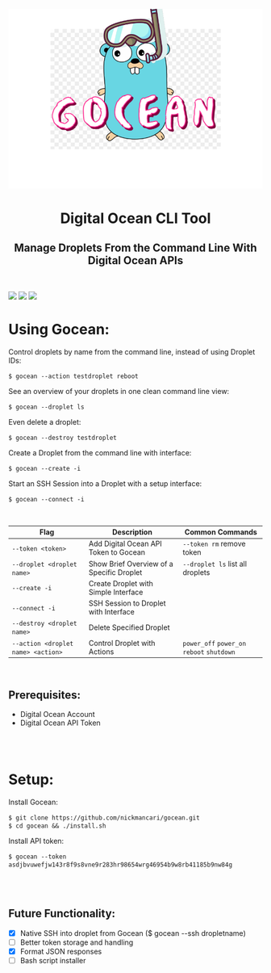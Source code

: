 ![](https://github.com/nickmancari/gocean/blob/master/img/gocean_logo.png)
<h1 align='center'>Digital Ocean  CLI Tool</h1>
<h2 align='center'>Manage Droplets From the Command Line With Digital Ocean APIs</h2>
<br>

![](https://img.shields.io/badge/OS-Linux-informational?style=flat&logo=Linux&logoColor=white&color=2bbc8a)
![](https://img.shields.io/badge/Code-Go-informational?style=flat&logo=go&logoColor=white&color=00add8)
![](https://img.shields.io/badge/Cloud-DigitalOcean-informational?style=flat&logo=digitalocean&logoColor=white&color=0080ff)

# Using Gocean:

Control droplets by name from the command line, instead of using Droplet IDs:
```
$ gocean --action testdroplet reboot
```
See an overview of your droplets in one clean command line view:
```
$ gocean --droplet ls
```
Even delete a droplet:
```
$ gocean --destroy testdroplet
```
Create a Droplet from the command line with interface:
```
$ gocean --create -i
```
Start an SSH Session into a Droplet with a setup interface:
```
$ gocean --connect -i
```
<br>

| Flag | Description | Common Commands |
| --- | --- | --- |
|`--token <token>` | Add Digital Ocean API Token to Gocean | `--token rm` remove token |
|`--droplet <droplet name>` | Show Brief Overview of a Specific Droplet | `--droplet ls` list all droplets |
|`--create -i` | Create Droplet with Simple Interface |
|`--connect -i` | SSH Session to Droplet with Interface |
|`--destroy <droplet name>` | Delete Specified Droplet |
|`--action <droplet name> <action>` | Control Droplet with Actions | `power_off` `power_on` `reboot` `shutdown`|

<br>

## Prerequisites:

- Digital Ocean Account
- Digital Ocean API Token

<br><br>
# Setup:

Install Gocean:
```
$ git clone https://github.com/nickmancari/gocean.git
$ cd gocean && ./install.sh
```
Install API token:
```
$ gocean --token asdjbvuwefjw143r8f9s8vne9r283hr98654wrg46954b9w8rb41185b9nw84g
```
<br><br>

## Future Functionality:
- [X] Native SSH into droplet from Gocean ($ gocean --ssh dropletname)
- [ ] Better token storage and handling
- [X] Format JSON responses
- [ ] Bash script installer
